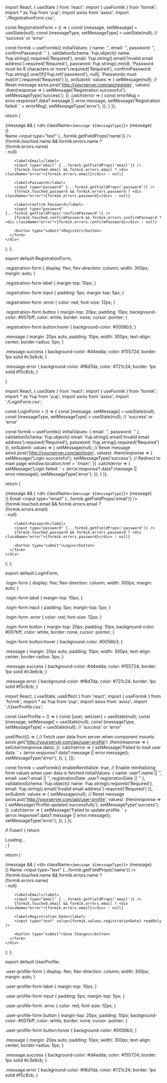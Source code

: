 import React, { useState } from 'react';
import { useFormik } from 'formik';
import * as Yup from 'yup';
import axios from 'axios';
import './RegistrationForm.css';

const RegistrationForm = () => {
  const [message, setMessage] = useState(null);
  const [messageType, setMessageType] = useState(null); // 'success' or 'error'

  const formik = useFormik({
    initialValues: {
      name: '',
      email: '',
      password: '',
      confirmPassword: ''
    },
    validationSchema: Yup.object({
      name: Yup.string().required('Required'),
      email: Yup.string().email('Invalid email address').required('Required'),
      password: Yup.string().min(8, 'Password must be 8 characters or more').required('Required'),
      confirmPassword: Yup.string().oneOf([Yup.ref('password'), null], 'Passwords must match').required('Required')
    }),
    onSubmit: values => {
      setMessage(null); // Reset message
      axios.post('http://yourserver.com/api/register', values)
        .then(response => {
          setMessage('Registration successful');
          setMessageType('success');
        })
        .catch(error => {
          const errorMsg = error.response?.data?.message || error.message;
          setMessage('Registration failed: ' + errorMsg);
          setMessageType('error');
        });
    }
  });

  return (
    <div>
      {message && (
        <div className={`message ${messageType}`}>
          {message}
        </div>
      )}
      <form onSubmit={formik.handleSubmit} className="registration-form">
        <label>Name</label>
        <input type="text" {...formik.getFieldProps('name')} />
        {formik.touched.name && formik.errors.name ? <div className="error">{formik.errors.name}</div> : null}

        <label>Email</label>
        <input type="email" {...formik.getFieldProps('email')} />
        {formik.touched.email && formik.errors.email ? <div className="error">{formik.errors.email}</div> : null}

        <label>Password</label>
        <input type="password" {...formik.getFieldProps('password')} />
        {formik.touched.password && formik.errors.password ? <div className="error">{formik.errors.password}</div> : null}

        <label>Confirm Password</label>
        <input type="password" {...formik.getFieldProps('confirmPassword')} />
        {formik.touched.confirmPassword && formik.errors.confirmPassword ? <div className="error">{formik.errors.confirmPassword}</div> : null}

        <button type="submit">Register</button>
      </form>
    </div>
  );
};

export default RegistrationForm;






.registration-form {
  display: flex;
  flex-direction: column;
  width: 300px;
  margin: auto;
}

.registration-form label {
  margin-top: 10px;
}

.registration-form input {
  padding: 5px;
  margin-top: 5px;
}

.registration-form .error {
  color: red;
  font-size: 12px;
}

.registration-form button {
  margin-top: 20px;
  padding: 10px;
  background-color: #007bff;
  color: white;
  border: none;
  cursor: pointer;
}

.registration-form button:hover {
  background-color: #0056b3;
}

.message {
  margin: 20px auto;
  padding: 10px;
  width: 300px;
  text-align: center;
  border-radius: 5px;
}

.message.success {
  background-color: #d4edda;
  color: #155724;
  border: 1px solid #c3e6cb;
}

.message.error {
  background-color: #f8d7da;
  color: #721c24;
  border: 1px solid #f5c6cb;
}

}




import React, { useState } from 'react';
import { useFormik } from 'formik';
import * as Yup from 'yup';
import axios from 'axios';
import './LoginForm.css';

const LoginForm = () => {
  const [message, setMessage] = useState(null);
  const [messageType, setMessageType] = useState(null); // 'success' or 'error'

  const formik = useFormik({
    initialValues: {
      email: '',
      password: ''
    },
    validationSchema: Yup.object({
      email: Yup.string().email('Invalid email address').required('Required'),
      password: Yup.string().required('Required')
    }),
    onSubmit: values => {
      setMessage(null); // Reset message
      axios.post('http://yourserver.com/api/login', values)
        .then(response => {
          setMessage('Login successful');
          setMessageType('success');
          // Redirect to main page
          window.location.href = '/main';
        })
        .catch(error => {
          setMessage('Login failed: ' + (error.response?.data?.message || error.message));
          setMessageType('error');
        });
    }
  });

  return (
    <div>
      {message && (
        <div className={`message ${messageType}`}>
          {message}
        </div>
      )}
      <form onSubmit={formik.handleSubmit} className="login-form">
        <label>Email</label>
        <input type="email" {...formik.getFieldProps('email')} />
        {formik.touched.email && formik.errors.email ? <div className="error">{formik.errors.email}</div> : null}

        <label>Password</label>
        <input type="password" {...formik.getFieldProps('password')} />
        {formik.touched.password && formik.errors.password ? <div className="error">{formik.errors.password}</div> : null}

        <button type="submit">Login</button>
      </form>
    </div>
  );
};

export default LoginForm;



.login-form {
  display: flex;
  flex-direction: column;
  width: 300px;
  margin: auto;
}

.login-form label {
  margin-top: 10px;
}

.login-form input {
  padding: 5px;
  margin-top: 5px;
}

.login-form .error {
  color: red;
  font-size: 12px;
}

.login-form button {
  margin-top: 20px;
  padding: 10px;
  background-color: #007bff;
  color: white;
  border: none;
  cursor: pointer;
}

.login-form button:hover {
  background-color: #0056b3;
}

.message {
  margin: 20px auto;
  padding: 10px;
  width: 300px;
  text-align: center;
  border-radius: 5px;
}

.message.success {
  background-color: #d4edda;
  color: #155724;
  border: 1px solid #c3e6cb;
}

.message.error {
  background-color: #f8d7da;
  color: #721c24;
  border: 1px solid #f5c6cb;
}







import React, { useState, useEffect } from 'react';
import { useFormik } from 'formik';
import * as Yup from 'yup';
import axios from 'axios';
import './UserProfile.css';

const UserProfile = () => {
  const [user, setUser] = useState(null);
  const [message, setMessage] = useState(null);
  const [messageType, setMessageType] = useState(null); // 'success' or 'error'

  useEffect(() => {
    // Fetch user data from server when component mounts
    axios.get('http://yourserver.com/api/user-profile')
      .then(response => {
        setUser(response.data);
      })
      .catch(error => {
        setMessage('Failed to load user data: ' + (error.response?.data?.message || error.message));
        setMessageType('error');
      });
  }, []);

  const formik = useFormik({
    enableReinitialize: true, // Enable reinitializing form values when user data is fetched
    initialValues: {
      name: user?.name || '',
      email: user?.email || '',
      registrationDate: user?.registrationDate || ''
    },
    validationSchema: Yup.object({
      name: Yup.string().required('Required'),
      email: Yup.string().email('Invalid email address').required('Required')
    }),
    onSubmit: values => {
      setMessage(null); // Reset message
      axios.put('http://yourserver.com/api/user-profile', values)
        .then(response => {
          setMessage('Profile updated successfully');
          setMessageType('success');
        })
        .catch(error => {
          setMessage('Failed to update profile: ' + (error.response?.data?.message || error.message));
          setMessageType('error');
        });
    }
  });

  if (!user) {
    return <div>Loading...</div>;
  }

  return (
    <div>
      {message && (
        <div className={`message ${messageType}`}>
          {message}
        </div>
      )}
      <form onSubmit={formik.handleSubmit} className="user-profile-form">
        <label>Name</label>
        <input type="text" {...formik.getFieldProps('name')} />
        {formik.touched.name && formik.errors.name ? <div className="error">{formik.errors.name}</div> : null}

        <label>Email</label>
        <input type="email" {...formik.getFieldProps('email')} />
        {formik.touched.email && formik.errors.email ? <div className="error">{formik.errors.email}</div> : null}

        <label>Registration Date</label>
        <input type="text" value={formik.values.registrationDate} readOnly />

        <button type="submit">Save Changes</button>
      </form>
    </div>
  );
};

export default UserProfile;



.user-profile-form {
  display: flex;
  flex-direction: column;
  width: 300px;
  margin: auto;
}

.user-profile-form label {
  margin-top: 10px;
}

.user-profile-form input {
  padding: 5px;
  margin-top: 5px;
}

.user-profile-form .error {
  color: red;
  font-size: 12px;
}

.user-profile-form button {
  margin-top: 20px;
  padding: 10px;
  background-color: #007bff;
  color: white;
  border: none;
  cursor: pointer;
}

.user-profile-form button:hover {
  background-color: #0056b3;
}

.message {
  margin: 20px auto;
  padding: 10px;
  width: 300px;
  text-align: center;
  border-radius: 5px;
}

.message.success {
  background-color: #d4edda;
  color: #155724;
  border: 1px solid #c3e6cb;
}

.message.error {
  background-color: #f8d7da;
  color: #721c24;
  border: 1px solid #f5c6cb;
}

